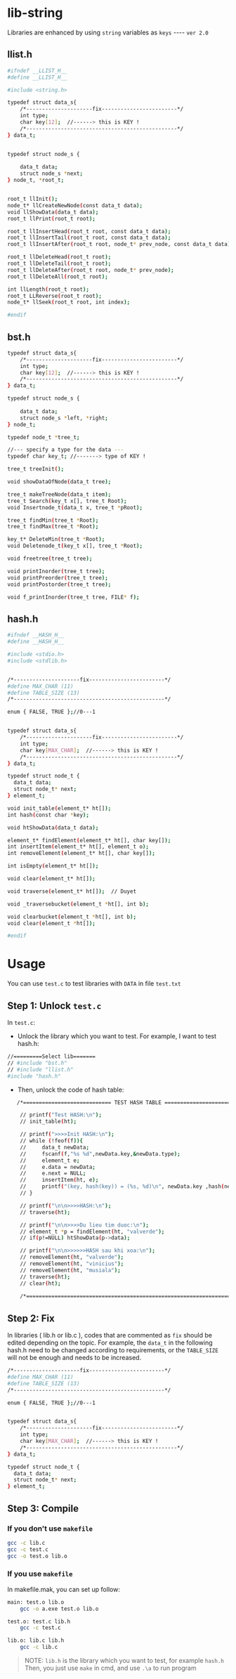 # lib-string

Libraries are enhanced by using `string` variables as `keys` ---- `ver 2.0`

## llist.h

```sh
#ifndef __LLIST_H__
#define __LLIST_H__

#include <string.h>

typedef struct data_s{
    /*---------------------fix------------------------*/
    int type;
    char key[12];  //------> this is KEY !
    /*------------------------------------------------*/
} data_t;


typedef struct node_s {
    
    data_t data;
    struct node_s *next;
} node_t, *root_t;


root_t llInit();
node_t* llCreateNewNode(const data_t data);
void llShowData(data_t data);
root_t llPrint(root_t root);

root_t llInsertHead(root_t root, const data_t data);
root_t llInsertTail(root_t root, const data_t data);
root_t llInsertAfter(root_t root, node_t* prev_node, const data_t data);

root_t llDeleteHead(root_t root);
root_t llDeleteTail(root_t root);
root_t llDeleteAfter(root_t root, node_t* prev_node);
root_t llDeleteAll(root_t root);

int llLength(root_t root);
root_t LLReverse(root_t root);
node_t* llSeek(root_t root, int index);

#endif
```
## bst.h

```sh
typedef struct data_s{
    /*---------------------fix------------------------*/
    int type;
    char key[12];  //------> this is KEY !
    /*------------------------------------------------*/
} data_t;

typedef struct node_s {
    
    data_t data;
    struct node_s *left, *right;
} node_t;

typedef node_t *tree_t;

//--- specify a type for the data ---
typedef char key_t; //-------> type of KEY ! 

tree_t treeInit();

void showDataOfNode(data_t tree);

tree_t makeTreeNode(data_t item);
tree_t Search(key_t x[], tree_t Root);
void Insertnode_t(data_t x, tree_t *pRoot);

tree_t findMin(tree_t *Root);
tree_t findMax(tree_t *Root);

key_t* DeleteMin(tree_t *Root);
void Deletenode_t(key_t x[], tree_t *Root);

void freetree(tree_t tree);

void printInorder(tree_t tree);
void printPreorder(tree_t tree);
void printPostorder(tree_t tree);

void f_printInorder(tree_t tree, FILE* f);
```
## hash.h

```sh
#ifndef __HASH_H__
#define __HASH_H__

#include <stdio.h>
#include <stdlib.h>


/*---------------------fix------------------------*/
#define MAX_CHAR (11)
#define TABLE_SIZE (13)
/*------------------------------------------------*/

enum { FALSE, TRUE };//0---1


typedef struct data_s{
    /*---------------------fix------------------------*/
    int type;
    char key[MAX_CHAR];  //------> this is KEY !
    /*------------------------------------------------*/
} data_t;

typedef struct node_t {
  data_t data;
  struct node_t* next;
} element_t;

void init_table(element_t* ht[]);
int hash(const char *key);

void htShowData(data_t data);

element_t* findElement(element_t* ht[], char key[]);
int insertItem(element_t* ht[], element_t o);
int removeElement(element_t* ht[], char key[]);

int isEmpty(element_t* ht[]);

void clear(element_t* ht[]);

void traverse(element_t* ht[]);  // Duyet

void _traversebucket(element_t *ht[], int b);

void clearbucket(element_t *ht[], int b);
void clear(element_t *ht[]);

#endif

```

# Usage

You can use `test.c` to test libraries with `DATA` in file `test.txt` 

## Step 1: Unlock `test.c`

In `test.c`: 
- Unlock the library which you want to test. For example, I want to test hash.h:

```sh
//=========Select lib=======
// #include "bst.h"
// #include "llist.h"
#include "hash.h"
```
- Then, unlock the code of hash table:

```sh
   /*============================ TEST HASH TABLE ==========================*/

    // printf("Test HASH:\n");
    // init_table(ht);

    // printf(">>>>Init HASH:\n");
    // while (!feof(f)){
    //     data_t newData;
    //     fscanf(f,"%s %d",newData.key,&newData.type);
    //     element_t e;
    //     e.data = newData;
    //     e.next = NULL;
    //     insertItem(ht, e);
    //     printf("(key, hash(key)) = (%s, %d)\n", newData.key ,hash(newData.key) );
    // }

    // printf("\n\n>>>>HASH:\n");
    // traverse(ht);

    // printf("\n\n>>>>Du lieu tim duoc:\n");
    // element_t *p = findElement(ht, "valverde");
    // if(p!=NULL) htShowData(p->data);

    // printf("\n\n>>>>>>HASH sau khi xoa:\n");
    // removeElement(ht, "valverde");
    // removeElement(ht, "vinicius");
    // removeElement(ht, "musiala");
    // traverse(ht);
    // clear(ht);
    
    /*=======================================================================*/  
```

## Step 2: Fix

In libraries ( lib.h or lib.c ), codes that are commented as `fix` should be edited depending on the topic. For example, the `data_t` in the following hash.h need to be changed according to requirements, or the `TABLE_SIZE` will not be enough and needs to be increased.

```sh
/*---------------------fix------------------------*/
#define MAX_CHAR (11)
#define TABLE_SIZE (13)
/*------------------------------------------------*/

enum { FALSE, TRUE };//0---1


typedef struct data_s{
    /*---------------------fix------------------------*/
    int type;
    char key[MAX_CHAR];  //------> this is KEY !
    /*------------------------------------------------*/
} data_t;

typedef struct node_t {
  data_t data;
  struct node_t* next;
} element_t;

```

## Step 3: Compile

### If you don't use `makefile`

```sh
gcc -c lib.c
gcc -c test.c
gcc -o test.o lib.o
```

### If you use `makefile`

In makefile.mak, you can set up follow:

```sh
main: test.o lib.o
	gcc -o a.exe test.o lib.o

test.o: test.c lib.h
	gcc -c test.c

lib.o: lib.c lib.h
	gcc -c lib.c
```

> NOTE: `lib.h` is the library which you want to test, for example `hash.h`
Then, you just use `make` in cmd, and use `.\a` to run program
